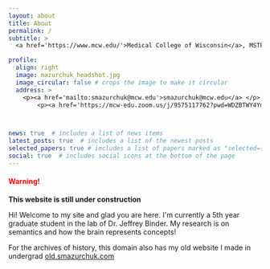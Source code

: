 ```yaml
---
layout: about
title: About
permalink: /
subtitle: > 
  <a href='https://www.mcw.edu/'>Medical College of Wisconsin</a>, MSTP

profile:
  align: right
  image: mazurchuk_headshot.jpg
  image_circular: false # crops the image to make it circular
  address: >
    <p><a href='mailto:smazurchuk@mcw.edu'>smazurchuk@mcw.edu</a> </p>
        <p><a href='https://mcw-edu.zoom.us/j/9575117762?pwd=WDZBTWY4YmlzcFZQNVdpSHg2SDR5dz09'>zoom link</a> </p>



news: true  # includes a list of news items
latest_posts: true  # includes a list of the newest posts
selected_papers: true # includes a list of papers marked as "selected={true}"
social: true  # includes social icons at the bottom of the page
---
```

<style>
H4{color:Red}
</style>

#### Warning!
**This website is still under construction**

Hi! Welcome to my site and glad you are here. I'm currently a 5th year graduate student in the lab of Dr. Jeffrey Binder. My research is on semantics and how the brain represents concepts! 

For the archives of history, this domain also has my old website I made in undergrad [old.smazurchuk.com](http://old.smazurchuk.com)

